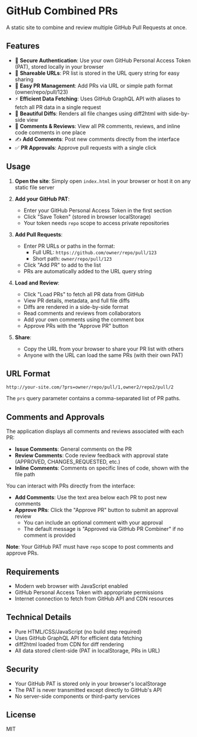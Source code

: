 # GitHub Combined PRs

A static site to combine and review multiple GitHub Pull Requests at once.

## Features

- 🔐 **Secure Authentication**: Use your own GitHub Personal Access Token (PAT), stored locally in your browser
- 🔗 **Shareable URLs**: PR list is stored in the URL query string for easy sharing
- 📝 **Easy PR Management**: Add PRs via URL or simple path format (owner/repo/pull/123)
- ⚡ **Efficient Data Fetching**: Uses GitHub GraphQL API with aliases to fetch all PR data in a single request
- 🎨 **Beautiful Diffs**: Renders all file changes using diff2html with side-by-side view
- 💬 **Comments & Reviews**: View all PR comments, reviews, and inline code comments in one place
- ✍️ **Add Comments**: Post new comments directly from the interface
- ✅ **PR Approvals**: Approve pull requests with a single click

## Usage

1. **Open the site**: Simply open `index.html` in your browser or host it on any static file server

2. **Add your GitHub PAT**:
   - Enter your GitHub Personal Access Token in the first section
   - Click "Save Token" (stored in browser localStorage)
   - Your token needs `repo` scope to access private repositories

3. **Add Pull Requests**:
   - Enter PR URLs or paths in the format:
     - Full URL: `https://github.com/owner/repo/pull/123`
     - Short path: `owner/repo/pull/123`
   - Click "Add PR" to add to the list
   - PRs are automatically added to the URL query string

4. **Load and Review**:
   - Click "Load PRs" to fetch all PR data from GitHub
   - View PR details, metadata, and full file diffs
   - Diffs are rendered in a side-by-side format
   - Read comments and reviews from collaborators
   - Add your own comments using the comment box
   - Approve PRs with the "Approve PR" button

5. **Share**:
   - Copy the URL from your browser to share your PR list with others
   - Anyone with the URL can load the same PRs (with their own PAT)

## URL Format

```
http://your-site.com/?prs=owner/repo/pull/1,owner2/repo2/pull/2
```

The `prs` query parameter contains a comma-separated list of PR paths.

## Comments and Approvals

The application displays all comments and reviews associated with each PR:

- **Issue Comments**: General comments on the PR
- **Review Comments**: Code review feedback with approval state (APPROVED, CHANGES_REQUESTED, etc.)
- **Inline Comments**: Comments on specific lines of code, shown with the file path

You can interact with PRs directly from the interface:

- **Add Comments**: Use the text area below each PR to post new comments
- **Approve PRs**: Click the "Approve PR" button to submit an approval review
  - You can include an optional comment with your approval
  - The default message is "Approved via GitHub PR Combiner" if no comment is provided

**Note**: Your GitHub PAT must have `repo` scope to post comments and approve PRs.

## Requirements

- Modern web browser with JavaScript enabled
- GitHub Personal Access Token with appropriate permissions
- Internet connection to fetch from GitHub API and CDN resources

## Technical Details

- Pure HTML/CSS/JavaScript (no build step required)
- Uses GitHub GraphQL API for efficient data fetching
- diff2html loaded from CDN for diff rendering
- All data stored client-side (PAT in localStorage, PRs in URL)

## Security

- Your GitHub PAT is stored only in your browser's localStorage
- The PAT is never transmitted except directly to GitHub's API
- No server-side components or third-party services

## License

MIT